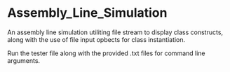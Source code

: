 # Assembly_Line_Simulation

An assembly line simulation utiliting file stream to display class constructs, along with the use of file input opbects for class instantiation.

Run the tester file along with the provided .txt files for command line arguments.
